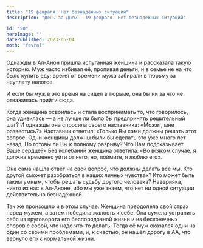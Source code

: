 ```yaml
---
title: "19 февраля. Нет безнадёжных ситуаций"
description: "День за Днем - 19 февраля. Нет безнадёжных ситуаций"

id: "50"
heroImage: ""
datePublished: 2023-05-04
moth: "fevral"
---
```


Однажды в Ал-Анон пришла испуганная женщина и рассказала такую историю. Муж
часто избивал её, пропивая деньги, и в семье не на что было купить еду; время
от времени мужа забирали в тюрьму за неуплату налогов.

И если бы муж в это время на сидел в тюрьме, она бы ни за что не отважилась
прийти сюда.

Когда женщина освоилась и стала воспринимать то, что говорилось, она удивилась
— а не лучше ли было бы предпринять решительный шаг? И однажды она спросила
своего наставника: «Может, мне развестись?» Наставник ответил: «Только Вы сами
должны решать этот вопрос. Одни женщины должны были бы сделать это уже много
лет назад. Но готовы ли Вы к полному разрыву? Что Вам подсказывает Ваше
сердце?» Без колебаний женщина ответила: «Во всяком случае, я должна временно
уйти от него, но, поймите, я люблю его».

Она сама нашла ответ на свой вопрос, что должны делать все мы. Кто другой
сможет разобраться в наших личных чувствах? Кто может быть таким умным, чтобы
решать судьбу другого человека? Наверняка, никто из нас в Ал-Аноне, ибо мы уже
знаем, что нет ни одной ситуации действительно безнадёжной.

Так же произошло и в этом случае. Женщина преодолела свой страх перед мужем, а
затем победила жалость к себе. Она сумела устранить себя из круговорота его
беспорядочной жизни и из бесконечных споров с собой, что надо что-то делать.
Тогда её муж оказался одни на один со своими проблемами, и, к счастью, он
нашёл дорогу в АА, что вернуло его к нормальной жизни.
